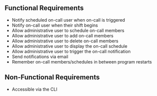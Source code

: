 
## Functional Requirements

 - Notify scheduled on-call user when on-call is triggered
 - Notify on-call user when their shift begins
 - Allow administrative user to schedule on-call members
 - Allow administrative user to add on-call members
 - Allow administrative user to delete on-call members
 - Allow administrative user to display the on-call schedule
 - Allow administrative user to trigger the on-call notification
 - Send notifications via email
 - Remember on-call members/schedules in between program restarts

## Non-Functional Requirements

- Accessible via the CLI
<!--stackedit_data:
eyJoaXN0b3J5IjpbLTE2OTM1MTIxNjJdfQ==
-->